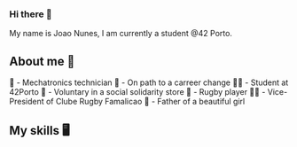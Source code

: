 ### Hi there 👋

My name is Joao Nunes, I am currently  a student @42 Porto.

## About me 📑

🔌 - Mechatronics technician
💯 - On path to a carreer change
👨‍💻 - Student at 42Porto
💞 - Voluntary in a social solidarity store
🏉 - Rugby player
👨‍💼 - Vice-President of Clube Rugby Famalicao
👸 - Father of a beautiful girl

## My skills 🖥

